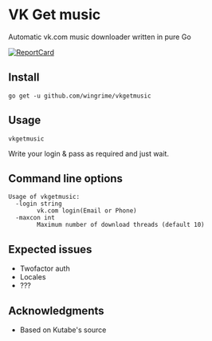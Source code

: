 # VK Get music

Automatic vk.com music downloader written in pure Go

[![ReportCard](http://goreportcard.com/badge/wingrime/vkgetmusic)](http://goreportcard.com/report/wingrime/vkgetmusic)

## Install

```
go get -u github.com/wingrime/vkgetmusic
```

## Usage

```
vkgetmusic
```
Write your login & pass as required and just wait.

## Command line options
```
Usage of vkgetmusic:
  -login string
    	vk.com login(Email or Phone)
  -maxcon int
    	Maximum number of download threads (default 10)

``` 
## Expected issues
* Twofactor auth
* Locales
* ???

## Acknowledgments
* Based on Kutabe's source
